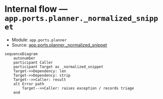 # Internal flow — `app.ports.planner._normalized_snippet`

- Module: `app.ports.planner`
- Source: [app.ports.planner._normalized_snippet](../Src/backend/app/ports/planner.py#L252)

```mermaid
sequenceDiagram
    autonumber
    participant Caller
    participant Target as _normalized_snippet
    Target->>Dependency: len
    Target->>Dependency: strip
    Target-->>Caller: result
    alt Error path
        Target-->>Caller: raises exception / records triage
    end
```